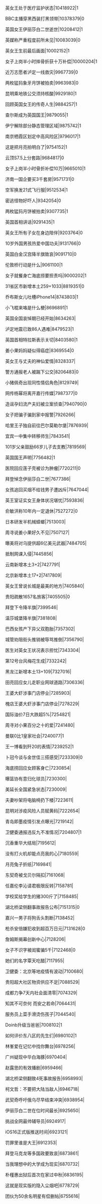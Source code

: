 英女王处于医疗监护状态|10418922|1

BBC主播穿黑西装打黑领带|10378379|0

英国女王伊丽莎白二世逝世|10208412|1

英媒称严重程度前所未见|10083039|0

英女王生前最后画面|10002152|1

女子上岗半小时摔骨折获十万补偿|10000204|1

近万志愿者泸定一线救灾|9967739|0

两枚猛犸象牙月饼被拍卖|9963983|0

昆明乘地铁公交须持核酸|9929180|1

回顾英国女王的传奇人生|9884257|1

查尔斯成为英国国王|9879055|1

伊宁解除部分静态管理区域|9875742|1

南京栖霞区划定中高风险区|9796017|1

这是把月亮拍明白了|9754152|1

云顶S7.5上分套路|9684817|0

女子上岗半小时骨折补偿10万|9665010|1

济南一国企要买3千套房|9571731|0

空军换发21式飞行服|9512534|1

密逃怪物好吓人|9342054|0

两枚猛犸月饼被拍卖|9307735|1

英国首相讲话|9291435|1

英女王所有子女在身边陪伴|9203764|0

10岁外国男孩热爱中国功夫|9131766|0

英国白金汉宫降半旗致哀|9091710|0

伦敦桥行动是什么|9061100|1

女子就餐身亡海底捞要担责吗|9000202|1

31省区市新增本土259+1033|8819351|0

乔布斯女儿吐槽iPhone14|8743803|1

小飞棍来咯是什么梗|8696891|1

英国全国哀悼期已经开始|8634263|

泸定地震已致86人遇难|8479523|1

英国首相特拉斯表示关切|8403580|1

姜小果妈妈疑似得癌症|8369554|0

英女王与丈夫的神仙爱情|8328337|

警方通报老人被踹下公交|8206483|0

小猪佩奇出现同性情侣角色|8129749|

网传杨幂将离开嘉行传媒|7987377|0

造谣孕妇流产夫妇被立案侦查|7940790|0

女子把骗子骗到家中报警|7926266|

哈里王子独自前往巴尔莫勒尔堡|7876939|

宜宾一中集中转移师生|7843541|

101岁父亲鼓励66岁儿子去支教|7819569|

英国国王声明|7756482|1

医院回应莲子壳被诊为肿瘤|7720211|0

拜登悼念伊丽莎白二世|7677386|

女孩追回买烟不给钱男子遭凶斥|7647044|

英王室证实女王身体状况堪忧|7593836|

俞敏洪称10年内一定退休|7527272|0

日本研发半机械蟑螂|7513003|

周寻说姜小果好久不见|7507127|

曝美将对乌提供超6亿美元武器|7484705|

抵制网课入侵|7445856|

云南新增本土3+2|7427791|

北京新增本土17+2|7417809|

英女王曾说长城是最美的地方|7405840|

贵阳疏散1657名旅客|7405505|0

拜登下令降半旗|7399546|

温莎城堡降半旗|7381808|

巴西女孩产下异父双胞胎|7357302|

城管劝阻街头推销被辱骂推倒|7356790|

医生对英女王状况表示担忧|7343304|

第12号台风梅花生成|7332242|

黑龙江新增本土13+109|7327016|

田亮回应女儿走职业网球道路|7306336|

王婆大虾涉事门店停业|7285903|

槐店王婆大虾涉事门店停业|7278229|

国际油价7日大跌超5%|7254821|

周寻对小果百分之十的爱|7241480|

曼联0比1皇家社会|7240077|1

王一博看到歼20的表情|7239252|1

卜冠今谈与金世佳三搭感受|7233309|0

海底捞回应女顾客身亡|7230854|

曝篮协有意归化球员|7230300|

美延长全国紧急状态|7230009|

夫妻吵架将电脑椅扔下楼|7223611|

昆明对涉疫风险人员赋黄码|7222654|

青岛即墨疫情引发点曝光|7219142|

卫健委通报违反九不准情况|7204807|1

沉香重华大结局|7195612|

没有打火机却能点亮我的心|7180559|

月亮兔子折纸|7169841|

东契奇被戈贝尔隔扣|7161068|

任嘉伦李沁请君极限反转|7158781|

学校奖给学生的猪300斤了|7158485|

湖北桥梁侧翻事故报告公布|7151315|0

嘉兴一男子将狗舌头割断|7138452|

枪杀安倍嫌犯收到超百万日元|7131628|0

詹姆斯揭幕创新中心|7128206|

女子不识字被闺蜜骗5千|7122468|0

她们的名字覃天吃醋|7117955|

卫健委：北京等地疫情有波动|7100680|

贵阳超大社区物资供应不足|7088529|

成都力争7天内社会面清零|7074329|

知其不可奈何 而安之若命|7064431|

服务员上菜手滑烫伤孩子|7044540|

Doinb升级当爸爸|7008102|1

如何评价东八区的先生们|6980102|1

林峯爱在记忆中找你舞台|6978256|

广州疑现中华白海豚|6970404|

赵露思的有效播剧|6959466|

湖北桥梁侧翻致4死事故报告|6958993|

柯文哲：不要把大陆当敌人|6946718|

武契奇呼吁俄乌尽早结束冲突|6938954|

伊丽莎白二世在位时间最长|6925650|

挑战全网最帅辅导员|6924917|

iOS16正式版推送时间|6923121|

罚罪里谁是大王|6912353|

拜登马克龙等多国政要致哀|6873861|

当我理想中的大学成为现实|6870732|

朴槿惠出狱后首次在家过中秋|6836195|

这就是现实版的隐入尘烟吧|6778729|

团伙为50余名明星有偿删帖|6755616|

